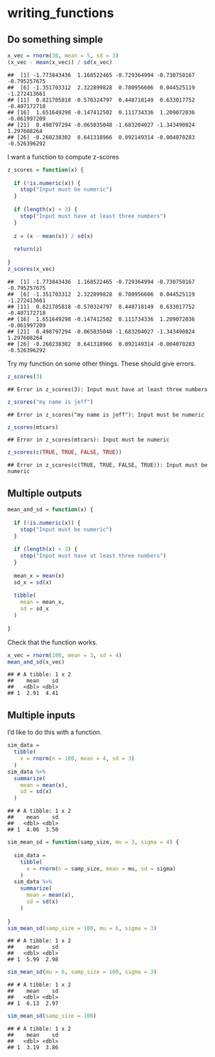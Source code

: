writing\_functions
================

## Do something simple

``` r
x_vec = rnorm(30, mean = 5, sd = 3)
(x_vec - mean(x_vec)) / sd(x_vec)
```

    ##  [1] -1.773843436  1.168522465 -0.729364994 -0.730750167 -0.795257675
    ##  [6] -1.351703312  2.322899828  0.780956606  0.044525119 -1.272413661
    ## [11]  0.821705818 -0.570324797  0.448718149  0.633017752 -0.407172718
    ## [16]  1.651649298 -0.147412502  0.111734336  1.209072036 -0.061997209
    ## [21]  0.498797294 -0.065035048 -1.683204027 -1.343490824  1.297608264
    ## [26] -0.260238302  0.641318966  0.092149314 -0.004070283 -0.526396292

I want a function to compute z-scores

``` r
z_scores = function(x) {
  
  if (!is.numeric(x)) {
    stop("Input must be numeric")
  }
  
  if (length(x) < 3) {
    stop("Input must have at least three numbers")
  }
  
  z = (x - mean(x)) / sd(x)
  
  return(z)
  
}
z_scores(x_vec)
```

    ##  [1] -1.773843436  1.168522465 -0.729364994 -0.730750167 -0.795257675
    ##  [6] -1.351703312  2.322899828  0.780956606  0.044525119 -1.272413661
    ## [11]  0.821705818 -0.570324797  0.448718149  0.633017752 -0.407172718
    ## [16]  1.651649298 -0.147412502  0.111734336  1.209072036 -0.061997209
    ## [21]  0.498797294 -0.065035048 -1.683204027 -1.343490824  1.297608264
    ## [26] -0.260238302  0.641318966  0.092149314 -0.004070283 -0.526396292

Try my function on some other things. These should give errors.

``` r
z_scores(3)
```

    ## Error in z_scores(3): Input must have at least three numbers

``` r
z_scores("my name is jeff")
```

    ## Error in z_scores("my name is jeff"): Input must be numeric

``` r
z_scores(mtcars)
```

    ## Error in z_scores(mtcars): Input must be numeric

``` r
z_scores(c(TRUE, TRUE, FALSE, TRUE))
```

    ## Error in z_scores(c(TRUE, TRUE, FALSE, TRUE)): Input must be numeric

## Multiple outputs

``` r
mean_and_sd = function(x) {
  
  if (!is.numeric(x)) {
    stop("Input must be numeric")
  }
  
  if (length(x) < 3) {
    stop("Input must have at least three numbers")
  }
  
  mean_x = mean(x)
  sd_x = sd(x)
  
  tibble(
    mean = mean_x,
    sd = sd_x
  )
  
}
```

Check that the function works.

``` r
x_vec = rnorm(100, mean = 3, sd = 4)
mean_and_sd(x_vec)
```

    ## # A tibble: 1 x 2
    ##    mean    sd
    ##   <dbl> <dbl>
    ## 1  2.91  4.41

## Multiple inputs

I’d like to do this with a function.

``` r
sim_data = 
  tibble(
    x = rnorm(n = 100, mean = 4, sd = 3)
  )
sim_data %>% 
  summarize(
    mean = mean(x),
    sd = sd(x)
  )
```

    ## # A tibble: 1 x 2
    ##    mean    sd
    ##   <dbl> <dbl>
    ## 1  4.06  3.50

``` r
sim_mean_sd = function(samp_size, mu = 3, sigma = 4) {
  
  sim_data = 
    tibble(
      x = rnorm(n = samp_size, mean = mu, sd = sigma)
    )
  sim_data %>% 
    summarize(
      mean = mean(x),
      sd = sd(x)
    )
  
}
sim_mean_sd(samp_size = 100, mu = 6, sigma = 3)
```

    ## # A tibble: 1 x 2
    ##    mean    sd
    ##   <dbl> <dbl>
    ## 1  5.99  2.98

``` r
sim_mean_sd(mu = 6, samp_size = 100, sigma = 3)
```

    ## # A tibble: 1 x 2
    ##    mean    sd
    ##   <dbl> <dbl>
    ## 1  6.13  2.97

``` r
sim_mean_sd(samp_size = 100)
```

    ## # A tibble: 1 x 2
    ##    mean    sd
    ##   <dbl> <dbl>
    ## 1  3.19  3.86
